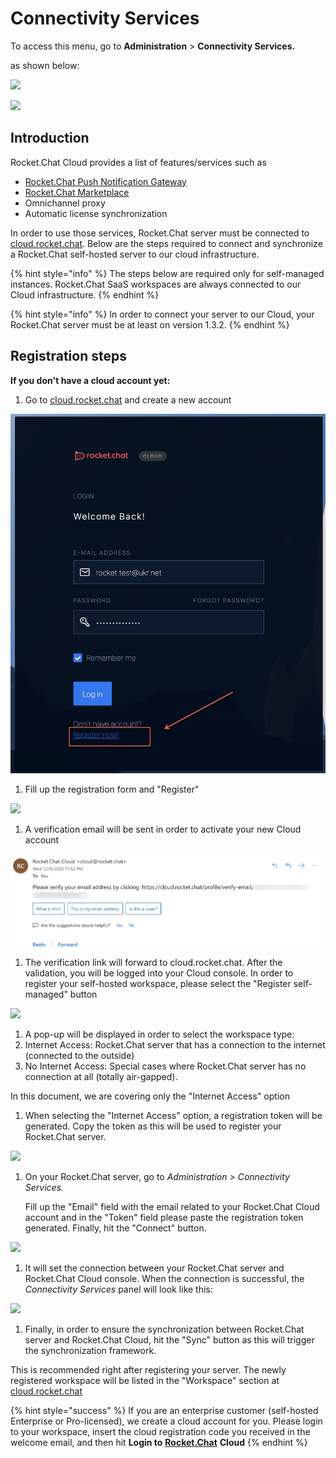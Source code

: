 # Connectivity Services

To access this menu, go to **Administration** > **Connectivity Services.**

as shown below:

![](<../../../../.gitbook/assets/2021-11-20\_23-29-48 copy.png>)

![](../../../../.gitbook/assets/2021-11-21\_01-53-58.png)

## Introduction

Rocket.Chat Cloud provides a list of features/services such as

* [Rocket.Chat Push Notification Gateway](https://docs.rocket.chat/guides/administrator-guides/notifications/push-notifications#push-gateway)
* [Rocket.Chat Marketplace](https://rocket.chat/marketplace)
* Omnichannel proxy
* Automatic license synchronization

In order to use those services, Rocket.Chat server must be connected to [cloud.rocket.chat](https://cloud.rocket.chat). Below are the steps required to connect and synchronize a Rocket.Chat self-hosted server to our cloud infrastructure.

{% hint style="info" %}
The steps below are required only for self-managed instances. Rocket.Chat SaaS workspaces are always connected to our Cloud infrastructure.
{% endhint %}

{% hint style="info" %}
In order to connect your server to our Cloud, your Rocket.Chat server must be at least on version 1.3.2.
{% endhint %}

## Registration steps

**If you don't have a cloud account yet:**

1. Go to [cloud.rocket.chat](https://cloud.rocket.chat) and create a new account

![](<../../../../.gitbook/assets/image (149).png>)

1. Fill up the registration form and "Register"

![](../../../../.gitbook/assets/c\_4.png)

1. A verification email will be sent in order to activate your new Cloud account

![](<../../../../.gitbook/assets/image (150).png>)

1. The verification link will forward to cloud.rocket.chat. After the validation, you will be logged into your Cloud console. In order to register your self-hosted workspace, please select the "Register self-managed" button

![](../../../../.gitbook/assets/c\_6.png)

1. A pop-up will be displayed in order to select the workspace type:
2. Internet Access: Rocket.Chat server that has a connection to the internet (connected to the outside)
3. No Internet Access: Special cases where Rocket.Chat server has no connection at all (totally air-gapped).

In this document, we are covering only the "Internet Access" option

1. When selecting the "Internet Access" option, a registration token will be generated. Copy the token as this will be used to register your Rocket.Chat server.

![](../../../../.gitbook/assets/c\_8.png)

1.  On your Rocket.Chat server, go to _Administration > Connectivity Services._

    Fill up the "Email" field with the email related to your Rocket.Chat Cloud account and in the "Token" field please paste the registration token generated. Finally, hit the "Connect" button.

![](../../../../.gitbook/assets/c\_9.png)

1. It will set the connection between your Rocket.Chat server and Rocket.Chat Cloud console. When the connection is successful, the _Connectivity Services_ panel will look like this:

![](../../../../.gitbook/assets/c\_10.png)

1. Finally, in order to ensure the synchronization between Rocket.Chat server and Rocket.Chat Cloud, hit the "Sync" button as this will trigger the synchronization framework.

This is recommended right after registering your server. The newly registered workspace will be listed in the "Workspace" section at [cloud.rocket.chat](https://cloud.rocket.chat)

{% hint style="success" %}
If you are an enterprise customer (self-hosted Enterprise or Pro-licensed), we create a cloud account for you. Please login to your workspace, insert the cloud registration code you received in the welcome email, and then hit **Login to** [**Rocket.Chat**](http://rocket.chat) **Cloud**
{% endhint %}
